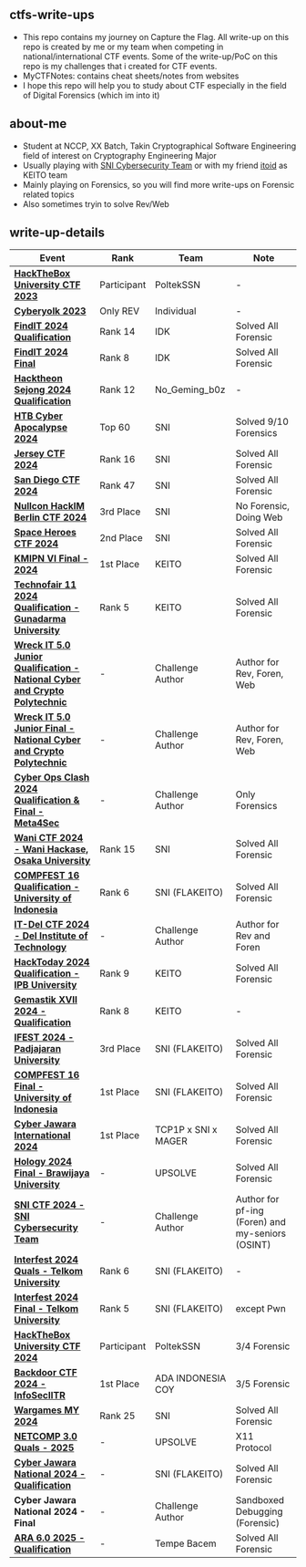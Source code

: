 ## ctfs-write-ups
- This repo contains my journey on Capture the Flag. All write-up on this repo is created by me or my team when competing in national/international CTF events. Some of the write-up/PoC on this repo is my challenges that i created for CTF events.
- MyCTFNotes: contains cheat sheets/notes from websites
- I hope this repo will help you to study about CTF especially in the field of Digital Forensics (which im into it)

## about-me
- Student at NCCP, XX Batch, Takin Cryptographical Software Engineering field of interest on Cryptography Engineering Major
- Usually playing with [SNI Cybersecurity Team](https://serikatnewbie.me) or with my friend [itoid](https://github.com/lightningitoid) as KEITO team
- Mainly playing on Forensics, so you will find more write-ups on Forensic related topics
- Also sometimes tryin to solve Rev/Web 

## write-up-details

| Event | Rank | Team | Note |
|------------------------------|--------------|--------------|--------------|
| **[HackTheBox University CTF 2023](/HTB_Univ2023)** | Participant | PoltekSSN | - |
| **[Cyberyolk 2023](/cyberyolk-2023)** | Only REV | Individual | - |
| **[FindIT 2024 Qualification](/findit-2024-quals)** | Rank 14 | IDK | Solved All Forensic |
| **[FindIT 2024 Final](/findit-2024-final)** | Rank 8 | IDK | Solved All Forensic |
| **[Hacktheon Sejong 2024 Qualification](/hacktheon-2024-quals)** | Rank 12 | No_Geming_b0z | - |
| **[HTB Cyber Apocalypse 2024](/htb-cyberapocalypse2024)** | Top 60 | SNI | Solved 9/10 Forensics |
| **[Jersey CTF 2024](/jerseyctf-2024)** | Rank 16 | SNI | Solved All Forensic |
| **[San Diego CTF 2024](/sandiegoctf-2024)** | Rank 47 | SNI | Solved All Forensic |
| **[Nullcon HackIM Berlin CTF 2024](/nullcon-hackim-berlin-2024)** | 3rd Place | SNI | No Forensic, Doing Web |
| **[Space Heroes CTF 2024](/spaceheroes-2024)** | 2nd Place | SNI | Solved All Forensic |
| **[KMIPN VI Final - 2024](/kmipn-vi-final)** | 1st Place | KEITO | Solved All Forensic |
| **[Technofair 11 2024 Qualification - Gunadarma University](/technofair-11)** | Rank 5 | KEITO | Solved All Forensic |
| **[Wreck IT 5.0 Junior Qualification - National Cyber and Crypto Polytechnic](https://github.com/wondping0/WreckIT5.0_ElimChallenges/tree/main/School)** | - | Challenge Author | Author for Rev, Foren, Web |
| **[Wreck IT 5.0 Junior Final - National Cyber and Crypto Polytechnic](https://github.com/jonscafe/wreckit-50-jr)** | - | Challenge Author | Author for Rev, Foren, Web |
| **[Cyber Ops Clash 2024 Qualification & Final - Meta4Sec](/cyber-ops-clash-2024)** | - | Challenge Author | Only Forensics |
| **[Wani CTF 2024 - Wani Hackase, Osaka University](/wani-ctf-2024)** | Rank 15 | SNI | Solved All Forensic |
| **[COMPFEST 16 Qualification - University of Indonesia](/compfest-2024-quals)** | Rank 6 | SNI (FLAKEITO) | Solved All Forensic |
| **[IT-Del CTF 2024 - Del Institute of Technology](https://github.com/jonscafe/itdel-ctf)** | - | Challenge Author | Author for Rev and Foren |
| **[HackToday 2024 Qualification - IPB University](/hacktoday-2024-quals)** | Rank 9 | KEITO | Solved All Forensic |
| **[Gemastik XVII 2024 - Qualification](/gemastik-2024-quals)** | Rank 8 | KEITO | - |
| **[IFEST 2024 - Padjajaran University](/ifest-2024)** | 3rd Place | SNI (FLAKEITO) | Solved All Forensic |
| **[COMPFEST 16 Final - University of Indonesia](/compfest-2024-final)** | 1st Place | SNI (FLAKEITO) | Solved All Forensic |
| **[Cyber Jawara International 2024](/cyberjawara-international-2024)** | 1st Place | TCP1P x SNI x MAGER | Solved All Forensic |
| **[Hology 2024 Final - Brawijaya University](/hology-2024-final)** | - | UPSOLVE | Solved All Forensic |
| **[SNI CTF 2024 - SNI Cybersecurity Team](https://github.com/serikatnewbie/sni-ctf-2024)** | - | Challenge Author | Author for pf-ing (Foren) and my-seniors (OSINT) |
| **[Interfest 2024 Quals - Telkom University](/interfest-2024-quals)** | Rank 6 | SNI (FLAKEITO) | - |
| **[Interfest 2024 Final - Telkom University](/interfest-2024-final)** | Rank 5 | SNI (FLAKEITO) | except Pwn |
| **[HackTheBox University CTF 2024](/hackthebox-uni-2024)** | Participant | PoltekSSN | 3/4 Forensic |
| **[Backdoor CTF 2024 - InfoSecIITR](/backdoor-ctf-2024)** | 1st Place | ADA INDONESIA COY | 3/5 Forensic |
| **[Wargames MY 2024](/wargames-my-2024)** | Rank 25 | SNI | Solved All Forensic |
| **[NETCOMP 3.0 Quals - 2025](/netcomp-3.0-2024)** | - | UPSOLVE | X11 Protocol |
| **[Cyber Jawara National 2024 - Qualification](/cj-nasional-2024)** | - | SNI (FLAKEITO) | Solved All Forensic |
| **Cyber Jawara National 2024 - Final** | - | Challenge Author | Sandboxed Debugging (Forensic) |
| **[ARA 6.0 2025 - Qualification](/ara-2025-quals)** | - | Tempe Bacem | Solved All Forensic |
